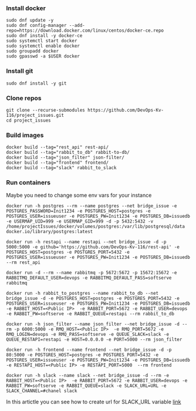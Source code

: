 ### Install docker
	sudo dnf update -y
	sudo dnf config-manager --add-repo=https://download.docker.com/linux/centos/docker-ce.repo
	sudo dnf install -y docker-ce 
	sudo systemctl start docker
	sudo systemctl enable docker
	sudo groupadd docker
	sudo gpasswd -a $USER docker


### Install git
	sudo dnf install -y git

### Clone repos
	git clone --recurse-submodules https://github.com/DevOps-Kv-116/project_issues.git
	cd project_issues


### Build images
	docker build --tag="rest_api" rest-api/
	docker build --tag="rabbit_to_db" rabbit-to-db/
	docker build --tag="json_filter" json-filter/
	docker build --tag="frontend" frontend/
	docker build --tag="slack" rabbit_to_slack

### Run containers
Maybe you need to change some env vars for your instance

	docker run -h postgres --rm --name postgres --net bridge_issue -e POSTGRES_PASSWORD=Init1234 -e POSTGRES_HOST=postgres -e POSTGRES_USER=issueuser -e POSTGRES_PW=Init1234 -e POSTGRES_DB=issuedb -e USERMAP_UID=999 -e USERMAP_GID=999 -d -p 5432:5432 -v /home/projectIssues/docker/volumes/postgres:/var/lib/postgresql/data docker.io/library/postgres:latest

	docker run -h restapi --name restapi --net bridge_issue -d -p 5000:5000 -e github='https://github.com/DevOps-Kv-116/rest-api' -e POSTGRES_HOST=postgres -e POSTGRES_PORT=5432 -e POSTGRES_USER=issueuser -e POSTGRES_PW=Init1234 -e POSTGRES_DB=issuedb --rm rest_api

	docker run -d --rm --name rabbitmq -p 5672:5672 -p 15672:15672 -e RABBITMQ_DEFAULT_USER=devops -e RABBITMQ_DEFAULT_PASS=softserve rabbitmq

	docker run -h rabbit_to_postgres --name rabbit_to_db --net bridge_issue -d -e POSTGRES_HOST=postgres -e POSTGRES_PORT=5432 -e POSTGRES_USER=issueuser -e POSTGRES_PW=Init1234 -e POSTGRES_DB=issuedb -e RABBIT_HOST=<Public IP>  -e RABBIT_PORT=5672 -e RABBIT_USER=devops -e RABBIT_PW=softserve -e RABBIT_QUEUE=restapi --rm rabbit_to_db

	docker run -h json_filter --name json_filter --net bridge_issue -d --rm -p 6000:5000 -e RMQ_HOST=<Public IP>  -e RMQ_PORT=5672 -e RMQ_LOGIN=devops -e RMQ_PASS=softserve -e QUEUE_SLACK=slack -e QUEUE_RESTAPI=restapi -e HOST=0.0.0.0 -e PORT=5000 --rm json_filter

	docker run -h frontend --name frontend --net bridge_issue -d -p 80:5000 -e POSTGRES_HOST=postgres -e POSTGRES_PORT=5432 -e POSTGRES_USER=issueuser -e POSTGRES_PW=Init1234 -e POSTGRES_DB=issuedb -e RESTAPI_HOST=<Public IP> -e RESTAPI_PORT=5000  --rm frontend

	docker run -h slack --name slack --net bridge_issue -d --rm -e RABBIT_HOST=<Public IP>  -e RABBIT_PORT=5672 -e RABBIT_USER=devops -e RABBIT_PW=softserve -e RABBIT_QUEUE=slack -e SLACK_URL=URL -e SLACK_CHANNEL=#chanel slack


In this artictle you can see how to create url for SLACK_URL variable [link](https://medium.com/@sharan.aadarsh/sending-notification-to-slack-using-python-8b71d4f622f3)

	
